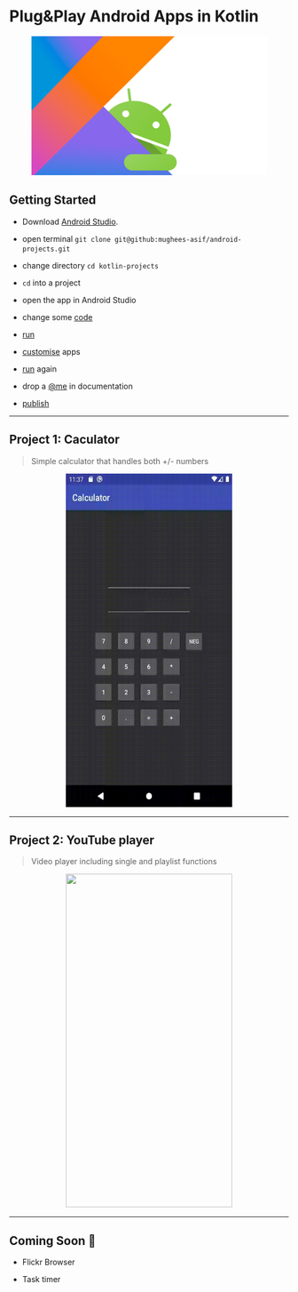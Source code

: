 # Plug&Play Android Apps in Kotlin

<p align="center">
  <img width="425" height="250" src="/media/header.png">
</p>

## Getting Started

* Download <a href="https://developer.android.com/studio">Android Studio</a>.   

* open terminal ```git clone git@github:mughees-asif/android-projects.git```

* change directory ```cd kotlin-projects``` 

* `cd` into a project 

* open the app in Android Studio

* change some <a href="https://kotlinlang.org/docs/reference/">code</a>

* <a href="https://developer.android.com/studio/run/emulator">run</a> 

* <a href="https://developer.android.com/design">customise</a> apps

* <a href="https://developer.android.com/studio/run/emulator">run</a> again

* drop a <a href="https://github.com/mughees-asif">@me</a> in documentation 

* <a href="https://firebase.google.com/docs/android/setup">publish</a>

----------------------------------------------------------------------------------------------

## Project 1: Caculator 

> Simple calculator that handles both +/- numbers

<p align="center">
  <img width="300" height="600" src="/media/calculator.gif">
</p>

----------------------------------------------------------------------------------------------

## Project 2: YouTube player

> Video player including single and playlist functions

<p align="center">
  <img width="300" height="600" src="/media/youtube.gif">
</p>

----------------------------------------------------------------------------------------------

## Coming Soon :crossed_fingers:

* Flickr Browser

* Task timer